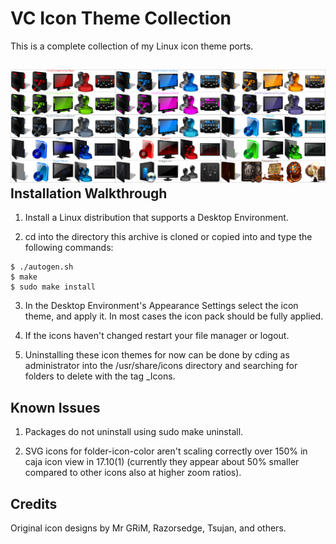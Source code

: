 VC Icon Theme Collection
========================
This is a complete collection of my Linux icon theme ports.

![VC_Icon_Theme_Collection](https://github.com/OliverKurz/vc-icon-theme-collection/raw/master/images/Preview.png)
Installation Walkthrough
------------------------
1. Install a Linux distribution that supports a Desktop Environment.

2. cd into the directory this archive is cloned or copied into and type the following commands:

```
$ ./autogen.sh
$ make
$ sudo make install
```

3. In the Desktop Environment's Appearance Settings select the icon theme, and apply it. In most cases the icon pack should be fully applied.

4. If the icons haven't changed restart your file manager or logout.

5. Uninstalling these icon themes for now can be done by cding as administrator into the /usr/share/icons directory and searching for folders to delete with the tag _Icons.

Known Issues
------------
1. Packages do not uninstall using sudo make uninstall.

2. SVG icons for folder-icon-color aren't scaling correctly over 150% in caja icon view in 17.10(1) (currently they appear about 50% smaller compared to other icons also at higher zoom ratios).

Credits
--------
Original icon designs by Mr GRiM, Razorsedge, Tsujan, and others.